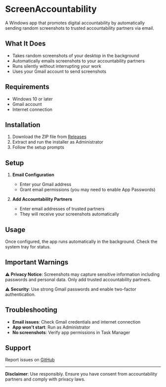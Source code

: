 # ScreenAccountability

A Windows app that promotes digital accountability by automatically sending random screenshots to trusted accountability partners via email.

## What It Does

- Takes random screenshots of your desktop in the background
- Automatically emails screenshots to your accountability partners
- Runs silently without interrupting your work
- Uses your Gmail account to send screenshots

## Requirements

- Windows 10 or later
- Gmail account
- Internet connection

## Installation

1. Download the ZIP file from [Releases](https://github.com/faithful-little/ScreenAccountability/releases/tag/v1)
2. Extract and run the installer as Administrator
3. Follow the setup prompts

## Setup

1. **Email Configuration**
   - Enter your Gmail address
   - Grant email permissions (you may need to enable App Passwords)

2. **Add Accountability Partners**
   - Enter email addresses of trusted partners
   - They will receive your screenshots automatically

## Usage

Once configured, the app runs automatically in the background. Check the system tray for status.

## Important Warnings

⚠️ **Privacy Notice**: Screenshots may capture sensitive information including passwords and personal data. Only add trusted accountability partners.

⚠️ **Security**: Use strong Gmail passwords and enable two-factor authentication.

## Troubleshooting

- **Email issues**: Check Gmail credentials and internet connection
- **App won't start**: Run as Administrator
- **No screenshots**: Verify app permissions in Task Manager

## Support

Report issues on [GitHub](https://github.com/faithful-little/ScreenAccountability)

***

**Disclaimer**: Use responsibly. Ensure you have consent from accountability partners and comply with privacy laws.
